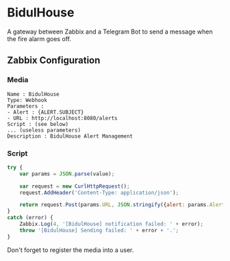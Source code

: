 # BidulHouse
A gateway between Zabbix and a Telegram Bot to send a message when the fire alarm goes off.

## Zabbix Configuration
### Media
```
Name : BidulHouse
Type: Webhook
Parameters :
- Alert : {ALERT.SUBJECT}
- URL : http://localhost:8080/alerts
Script : (see below)
... (useless parameters)
Description : BidulHouse Alert Management
```
### Script
```javascript
try {
    var params = JSON.parse(value);

    var request = new CurlHttpRequest();
    request.AddHeader('Content-Type: application/json');

    return request.Post(params.URL, JSON.stringify({alert: params.Alert}));
}
catch (error) {
    Zabbix.Log(4, '[BidulHouse] notification failed: ' + error);
    throw '[BidulHouse] Sending failed: ' + error + '.';
}
```

Don't forget to register the media into a user.